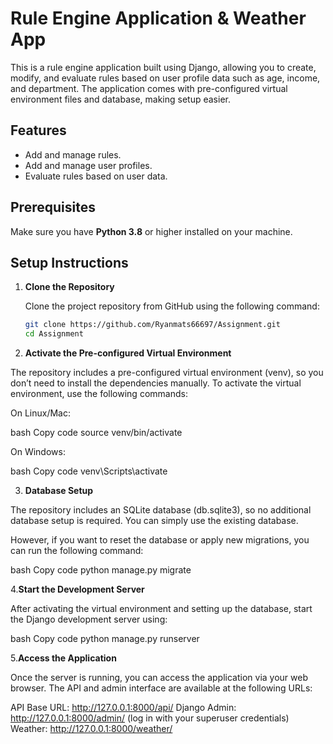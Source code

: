 # Rule Engine Application & Weather App

This is a rule engine application built using Django, allowing you to create, modify, and evaluate rules based on user profile data such as age, income, and department. The application comes with pre-configured virtual environment files and database, making setup easier.

## Features
- Add and manage rules.
- Add and manage user profiles.
- Evaluate rules based on user data.

## Prerequisites

Make sure you have **Python 3.8** or higher installed on your machine.

## Setup Instructions

1. **Clone the Repository**

   Clone the project repository from GitHub using the following command:

   ```bash
   git clone https://github.com/Ryanmats66697/Assignment.git
   cd Assignment

   
2. **Activate the Pre-configured Virtual Environment**

The repository includes a pre-configured virtual environment (venv), so you don’t need to install the dependencies manually. To activate the virtual environment, use the following commands:

On Linux/Mac:

  bash
  Copy code
  source venv/bin/activate

On Windows:

  bash
  Copy code
  venv\Scripts\activate


3. **Database Setup**

The repository includes an SQLite database (db.sqlite3), so no additional database setup is required. You can simply use the existing database.

However, if you want to reset the database or apply new migrations, you can run the following command:

  bash
  Copy code
  python manage.py migrate


4.**Start the Development Server**

After activating the virtual environment and setting up the database, start the Django development server using:

  bash
  Copy code
  python manage.py runserver


5.**Access the Application**

Once the server is running, you can access the application via your web browser. The API and admin interface are available at the following URLs:

API Base URL: http://127.0.0.1:8000/api/
Django Admin: http://127.0.0.1:8000/admin/ (log in with your superuser credentials)
Weather: http://127.0.0.1:8000/weather/
